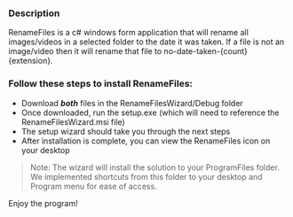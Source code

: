 <h3>Description</h3>
RenameFiles is a c# windows form application that will rename all images/videos in a selected folder to the date it was taken. 
If a file is not an image/video then it will rename that file to no-date-taken-{count}{extension}. 

<h3>Follow these steps to install RenameFiles:</h3>

* Download *<b>both</b>* files in the RenameFilesWizard/Debug folder
* Once downloaded, run the setup.exe (which will need to reference the RenameFilesWizard.msi file)
* The setup wizard should take you through the next steps
* After installation is complete, you can view the RenameFiles icon on your desktop

> Note: The wizard will install the solution to your ProgramFiles folder. We implemented shortcuts from this folder to your desktop and Program menu for ease of access. 

Enjoy the program!
